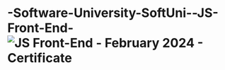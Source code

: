 # -Software-University-SoftUni--JS-Front-End-![JS Front-End - February 2024 - Certificate](https://github.com/Stoyan94/-Software-University-SoftUni--JS-Front-End-/assets/122618231/8e8fe6eb-19d5-400d-94e6-a0405ac1f696)
